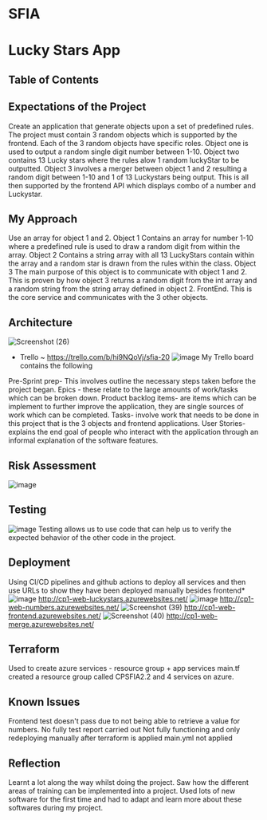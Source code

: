 # SFIA
# Lucky Stars App

## Table of Contents
## Expectations of the Project
Create an application that generate objects upon a set of predefined rules. The project must contain 3 random objects which is supported by the frontend. Each of the 3 random objects have specific roles. Object one is used to output a random single digit number between 1-10. Object two contains 13 Lucky stars where the rules alow 1 random luckyStar to be outputted. Object 3 involves a merger between object 1 and 2 resulting a random digit between 1-10 and 1 of 13 Luckystars being output. This is all then supported by the frontend API which displays combo of a number and Luckystar.
## My Approach
Use an array for object 1 and 2.
Object 1
Contains an array for number 1-10 where a predefined rule is used to draw a random digit from within the array.
Object 2
Contains a string array with all 13 LuckyStars contain within the array and a random star is drawn from the rules within the class.
Object 3
The main purpose of this object is to communicate with object 1 and 2. This is proven by how object 3 returns a random digit from the int array and a random string from the string array defined in object 2.
FrontEnd.
This is the core service and communicates with the 3 other objects.
## Architecture
![Screenshot (26)](https://user-images.githubusercontent.com/46994774/123090147-b921b200-d41f-11eb-914e-da55314af31e.png)

  * Trello ~ https://trello.com/b/hi9NQoVj/sfia-20
![image](https://user-images.githubusercontent.com/46994774/123221312-bb8b1700-d4c6-11eb-902d-c36cb6e1697c.png)
My Trello board contains the following

Pre-Sprint prep- This involves outline the necessary steps taken before the project began.
Epics - these relate to the large amounts of work/tasks which can be broken down.
Product backlog items- are items which can be implement to further improve the application, they are single sources of work which can be completed.
Tasks- involve work that needs to be done in this project that is the 3 objects and frontend applications.
User Stories- explains the end goal of people who interact with the application through an informal explanation of the software features.

## Risk Assessment
![image](https://user-images.githubusercontent.com/46994774/123231720-5f2cf500-d4d0-11eb-8961-096055f0dd86.png)

## Testing
![image](https://user-images.githubusercontent.com/46994774/123221473-e5dcd480-d4c6-11eb-9ec2-f17ae6951c71.png)
Testing allows us to use code that can help us to verify the expected behavior of the other code in the project.
## Deployment
Using CI/CD pipelines and github actions to deploy all services and then use URLs to show they have been deployed manually besides frontend*
![image](https://user-images.githubusercontent.com/46994774/123222020-70bdcf00-d4c7-11eb-9c8f-61a242e965f4.png)
http://cp1-web-luckystars.azurewebsites.net/
![image](https://user-images.githubusercontent.com/46994774/123222071-7b786400-d4c7-11eb-9cc4-bfc6e871c7ea.png)
http://cp1-web-numbers.azurewebsites.net/
![Screenshot (39)](https://user-images.githubusercontent.com/46994774/123222130-88955300-d4c7-11eb-832c-ec23a0aa2e85.png)
http://cp1-web-frontend.azurewebsites.net/
![Screenshot (40)](https://user-images.githubusercontent.com/46994774/123222161-8fbc6100-d4c7-11eb-85fc-7a7979bc83b7.png)
http://cp1-web-merge.azurewebsites.net/
## Terraform
Used to create azure services - resource group + app services
main.tf created a resource group called CPSFIA2.2 and 4 services on azure.
## Known Issues
Frontend test doesn't pass due to not being able to retrieve a value for numbers.
No fully test report carried out
Not fully functioning and only redeploying manually after terraform is applied main.yml not applied

## Reflection
Learnt a lot along the way whilst doing the project. Saw how the different areas of training can be implemented into a project. Used lots of new software for the first time and had to adapt and learn more about these softwares during my project.
